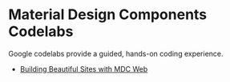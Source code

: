 <!--docs:
title: "Codelabs"
layout: landing
section: codelabs
path: /codelabs/
-->

# Material Design Components Codelabs

Google codelabs provide a guided, hands-on coding experience.

* [Building Beautiful Sites with MDC Web](./building-beautiful-sites/docsite/introduction.md)
